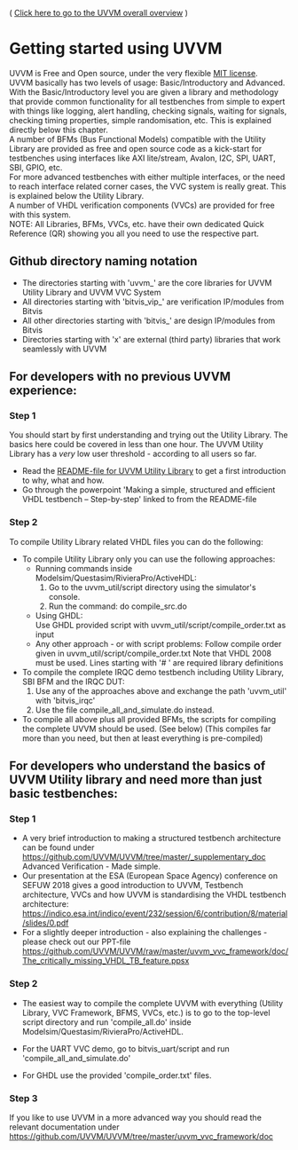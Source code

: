 ( [Click here to go to the UVVM overall overview](https://github.com/UVVM/UVVM/blob/master/README.md) )

# Getting started using UVVM

UVVM is Free and Open source, under the very flexible [MIT license](https://github.com/UVVM/UVVM/blob/master/LICENSE).   
UVVM basically has two levels of usage: Basic/Introductory and Advanced.    
With the Basic/Introductory level you are given a library and methodology that provide common functionality for all testbenches from simple to expert with things like logging, alert handling, checking signals, waiting for signals, checking timing properties, simple randomisation, etc. This is explained directly below this chapter.   
A number of BFMs (Bus Functional Models) compatible with the Utility Library are provided as free and open source code as a kick-start for testbenches using interfaces like AXI lite/stream, Avalon, I2C, SPI, UART, SBI, GPIO, etc.   
For more advanced testbenches with either multiple interfaces, or the need to reach interface related corner cases, the VVC system is really great. This is explained below the Utility Library.   
A number of VHDL verification components (VVCs) are provided for free with this system.   
NOTE: All Libraries, BFMs, VVCs, etc. have their own dedicated Quick Reference (QR) showing you all you need to use the respective part.

## Github directory naming notation
- The directories starting with 'uvvm_' are the core libraries for UVVM Utility Library and UVVM VVC System
- All directories starting with 'bitvis_vip_' are verification IP/modules from Bitvis
- All other directories starting with 'bitvis_' are design IP/modules from Bitvis
- Directories starting with 'x' are external (third party) libraries that work seamlessly with UVVM

## For developers with no previous UVVM experience:
### Step 1
You should start by first understanding and trying out the Utility Library. The basics here could be covered in less than one hour. The UVVM Utility Library has a *very* low user threshold - according to all users so far.
* Read the [README-file for UVVM Utility Library](https://github.com/UVVM/UVVM/blob/master/README_UVVM_Utility_Library.md) to get a first introduction to why, what and how.
* Go through the powerpoint 'Making a simple, structured and efficient VHDL testbench – Step-by-step' linked to from the README-file

### Step 2
To compile Utility Library related VHDL files you can do the following:
* To compile Utility Library only you can use the following approaches:
   * Running commands inside Modelsim/Questasim/RivieraPro/ActiveHDL:
      1. Go to the uvvm_util/script directory using the simulator's console.
      2. Run the command: do compile_src.do
   * Using GHDL:    
      Use GHDL provided script with uvvm_util/script/compile_order.txt as input
   * Any other approach - or with script problems:
      Follow compile order given in uvvm_util/script/compile_order.txt
      Note that VHDL 2008 must be used. Lines starting with '# ' are required library definitions
* To compile the complete IRQC demo testbench including Utility Library, SBI BFM and the IRQC DUT: 
   1. Use any of the approaches above and exchange the path 'uvvm_util' with 'bitvis_irqc'
   2. Use the file compile_all_and_simulate.do instead.
* To compile all above plus all provided BFMs, the scripts for compiling the complete UVVM should be used. (See below) (This compiles far more than you need, but then at least everything is pre-compiled)

## For developers who understand the basics of UVVM Utility library and need more than just basic testbenches:
### Step 1
* A very brief introduction to making a structured testbench architecture can be found under https://github.com/UVVM/UVVM/tree/master/_supplementary_doc Advanced Verification - Made simple.
* Our presentation at the ESA (European Space Agency) conference on SEFUW 2018 gives a good introduction to UVVM, Testbench architecture, VVCs and how UVVM is standardising the VHDL testbench architecture: https://indico.esa.int/indico/event/232/session/6/contribution/8/material/slides/0.pdf
* For a slightly deeper introduction - also explaining the challenges - please check out our PPT-file https://github.com/UVVM/UVVM/raw/master/uvvm_vvc_framework/doc/The_critically_missing_VHDL_TB_feature.ppsx

### Step 2
* The easiest way to compile the complete UVVM with everything (Utility Library, VVC Framework, BFMS, VVCs, etc.) is to go to the top-level script directory and run 'compile_all.do' inside Modelsim/Questasim/RivieraPro/ActiveHDL.

* For the UART VVC demo, go to bitvis_uart/script and run 'compile_all_and_simulate.do'

* For GHDL use the provided 'compile_order.txt' files.

### Step 3
If you like to use UVVM in a more advanced way you should read the relevant documentation under  https://github.com/UVVM/UVVM/tree/master/uvvm_vvc_framework/doc
